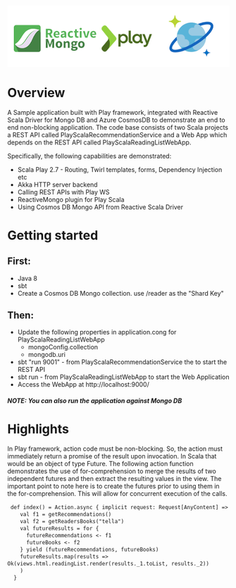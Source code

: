 ![Reactive non-blocking Application with Play-Scala, Reactive Mongo-CosmosDB Mongo API](logo.png)

# Overview
A Sample application built with Play framework, integrated with Reactive Scala Driver for Mongo DB and Azure CosmosDB to demonstrate an end to end non-blocking application. The code base consists of two Scala projects a REST API called PlayScalaRecommendationService and a Web App which depends on the REST API called PlayScalaReadingListWebApp.

Specifically, the following capabilities are demonstrated:
* Scala Play 2.7 - Routing, Twirl templates, forms, Dependency Injection etc
* Akka HTTP server backend
* Calling REST APIs with Play WS
* ReactiveMongo plugin for Play Scala
* Using Cosmos DB Mongo API from Reactive Scala Driver 

# Getting started

## First:
 * Java 8
 * sbt
 * Create a Cosmos DB Mongo collection. use /reader as the "Shard Key"

## Then:
* Update the following properties in application.cong for PlayScalaReadingListWebApp 
  - mongoConfig.collection
  - mongodb.uri
* sbt "run 9001" - from PlayScalaRecommendationService the to start the REST API 
* sbt run - from PlayScalaReadingListWebApp to start the Web Application
* Access the WebApp at http://localhost:9000/

##### NOTE: You can also run the application against Mongo DB

# Highlights
In Play framework, action code must be non-blocking. So, the action must immediately return a promise of the result upon invocation. In Scala that would be an object of type Future.  The following action function demonstrates the use of for-comprehension to merge the results of two independent futures and then extract the resulting values in the view. The important point to note here is to create the futures prior to using them in the for-comprehension. This will allow for concurrent execution of the calls.
```
 def index() = Action.async { implicit request: Request[AnyContent] =>
    val f1 = getRecommendations()
    val f2 = getReadersBooks("tella")
    val futureResults = for {
      futureRecommendations <- f1
      futureBooks <- f2
    } yield (futureRecommendations, futureBooks)
    futureResults.map(results => Ok(views.html.readingList.render(results._1.toList, results._2))
    )
  }
```



